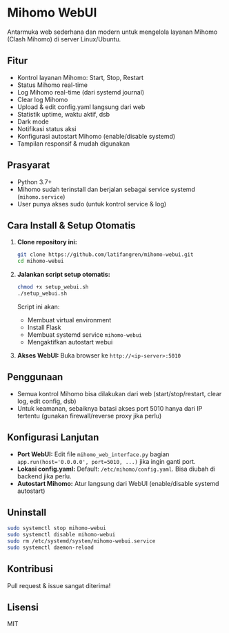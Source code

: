# Mihomo WebUI

Antarmuka web sederhana dan modern untuk mengelola layanan Mihomo (Clash Mihomo) di server Linux/Ubuntu.

## Fitur
- Kontrol layanan Mihomo: Start, Stop, Restart
- Status Mihomo real-time
- Log Mihomo real-time (dari systemd journal)
- Clear log Mihomo
- Upload & edit config.yaml langsung dari web
- Statistik uptime, waktu aktif, dsb
- Dark mode
- Notifikasi status aksi
- Konfigurasi autostart Mihomo (enable/disable systemd)
- Tampilan responsif & mudah digunakan

## Prasyarat
- Python 3.7+
- Mihomo sudah terinstall dan berjalan sebagai service systemd (`mihomo.service`)
- User punya akses sudo (untuk kontrol service & log)

## Cara Install & Setup Otomatis
1. **Clone repository ini:**
   ```bash
   git clone https://github.com/latifangren/mihomo-webui.git
   cd mihomo-webui
   ```
2. **Jalankan script setup otomatis:**
   ```bash
   chmod +x setup_webui.sh
   ./setup_webui.sh
   ```
   Script ini akan:
   - Membuat virtual environment
   - Install Flask
   - Membuat systemd service `mihomo-webui`
   - Mengaktifkan autostart webui

3. **Akses WebUI:**
   Buka browser ke `http://<ip-server>:5010`

## Penggunaan
- Semua kontrol Mihomo bisa dilakukan dari web (start/stop/restart, clear log, edit config, dsb)
- Untuk keamanan, sebaiknya batasi akses port 5010 hanya dari IP tertentu (gunakan firewall/reverse proxy jika perlu)

## Konfigurasi Lanjutan
- **Port WebUI:**
  Edit file `mihomo_web_interface.py` bagian `app.run(host='0.0.0.0', port=5010, ...)` jika ingin ganti port.
- **Lokasi config.yaml:**
  Default: `/etc/mihomo/config.yaml`. Bisa diubah di backend jika perlu.
- **Autostart Mihomo:**
  Atur langsung dari WebUI (enable/disable systemd autostart)

## Uninstall
```bash
sudo systemctl stop mihomo-webui
sudo systemctl disable mihomo-webui
sudo rm /etc/systemd/system/mihomo-webui.service
sudo systemctl daemon-reload
```

## Kontribusi
Pull request & issue sangat diterima!

## Lisensi
MIT 